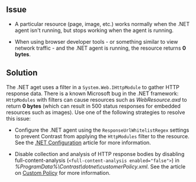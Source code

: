 <!--
title: "A Particular Resource Returns 0 Bytes Under the Contrast .NET Agent"
description: "Troubleshooting guide for .NET agent issues"
tags: "troubleshoot zero bytes agent installation .NET"
-->

## Issue

* A particular resource (page, image, etc.) works normally when the .NET agent isn't running, but stops working when the agent is running.

* When using browser developer tools - or something similar to view network traffic - and the .NET agent is running, the resource returns **0 bytes**.

## Solution

The .NET aget uses a filter in a `System.Web.IHttpModule` to gather HTTP response data. There is a known Microsoft bug in the .NET framework: `HttpModules` with filters can cause resources such as *WebResource.axd* to return **0 bytes** (which can result in 500 status responses for embedded resources such as images). Use one of the following strategies to resolve this issue:

* Configure the .NET agent using the `ResponseUrlWhitelistRegex` settings to prevent Contrast from applying the `HttpModules` filter to the resource. See the [.NET Configuration](installation-netconfig.html) article for more information.
 
* Disable collection and analysis of HTTP response bodies by disabling full-content-analysis (`<full-content-analysis enabled="false">`) in *%ProgramData%\Contrast\dotnet\customerPolicy.xml*. See the article on [Custom Policy](installation-netpolicy.html#response) for more information.

